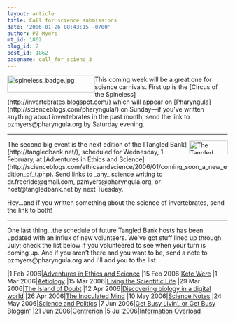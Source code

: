 ```yaml
---
layout: article
title: Call for science submissions
date: '2006-01-26 08:43:15 -0700'
author: PZ Myers
mt_id: 1862
blog_id: 2
post_id: 1862
basename: call_for_scienc_3
---
```

[<img src="http://scienceblogs.com/pharyngula/upload/2006/01/spineless_badge.jpg" alt="spineless_badge.jpg" width="200" height="38" style="float:left;" />](http://invertebrates.blogspot.com/)

<p>This coming week will be a great one for science carnivals. First up is the [Circus of the Spineless](http://invertebrates.blogspot.com/) which will appear on [Pharyngula](http://scienceblogs.com/pharyngula/) on Sunday&mdash;if you've written anything about invertebrates in the past month, send the link to pzmyers@pharyngula.org by Saturday evening.</p>

*********

[<img src="http://pharyngula.org/images/tbbadge.gif" alt="The Tangled Bank" width="88" height="31" style="float:right;" />](http://tangledbank.net/)

<p>The second big event is the next edition of the [Tangled Bank](http://tangledbank.net/), scheduled for Wednesday, 1 February, at [Adventures in Ethics and Science](http://scienceblogs.com/ethicsandscience/2006/01/coming_soon_a_new_edition_of_t.php). Send links to _any_ science writing to dr.freeride@gmail.com, pzmyers@pharyngula.org, or host@tangledbank.net by next Tuesday.</p>

<p>Hey&hellip;and if you written something about the science of invertebrates, send the link to both!</p>

*********

<p>One last thing&hellip;the schedule of future Tangled Bank hosts has been updated with an influx of new volunteers. We've got stuff lined up through July; check the list below if you volunteered to see when your turn is coming up. And if you aren't there and you want to be, send a note to pzmyers@pharyngula.org and I'll add you to the list.</p>


|1 Feb 2006|[Adventures in Ethics and Science](http://scienceblogs.com/ethicsandscience/)
|15 Feb 2006|[Kete Were](http://www.ketewere.blogspot.com/)
|1 Mar 2006|[Aetiology](http://scienceblogs.com/aetiology/)
|15 Mar 2006|[Living the Scientific Life](http://scienceblogs.com/grrlscientist/)
|29 Mar 2006|[The Island of Doubt](http://www.islandofdoubt.net/)
|12 Apr 2006|[Discovering biology in a digital world](http://digitalbio.blogspot.com/)
|26 Apr 2006|[The Inoculated Mind](http://www.inoculatedmind.com/)
|10 May 2006|[Science Notes](http://monado2.blogspot.com/)
|24 May 2006|[Science and Politics](http://sciencepolitics.blogspot.com/)
|7 Jun 2006|[Get Busy Livin', or Get Busy Bloggin'](http://danielmorgan.blogspot.com/)
|21 Jun 2006|[Centrerion](http://centrerion.blogspot.com/)
|5 Jul 2006|[Information Overload](http://blog.case.edu/bcg8/)
